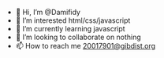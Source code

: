 - 👋 Hi, I’m @Damifidy
- 👀 I’m interested html/css/javascript
- 🌱 I’m currently learning javascript
- 💞️ I’m looking to collaborate on nothing
- 📫 How to reach me 20017901@gibdist.org
